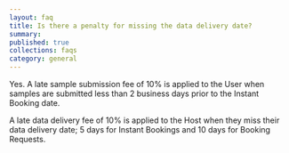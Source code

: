 ```yaml
---
layout: faq
title: Is there a penalty for missing the data delivery date?
summary:
published: true
collections: faqs
category: general
---
```


Yes. A late sample submission fee of 10% is applied to the User when samples are submitted less than 2 business days prior to the Instant Booking date.

A late data delivery fee of 10% is applied to the Host when they miss their data delivery date; 5 days for Instant Bookings and 10 days for Booking Requests.
